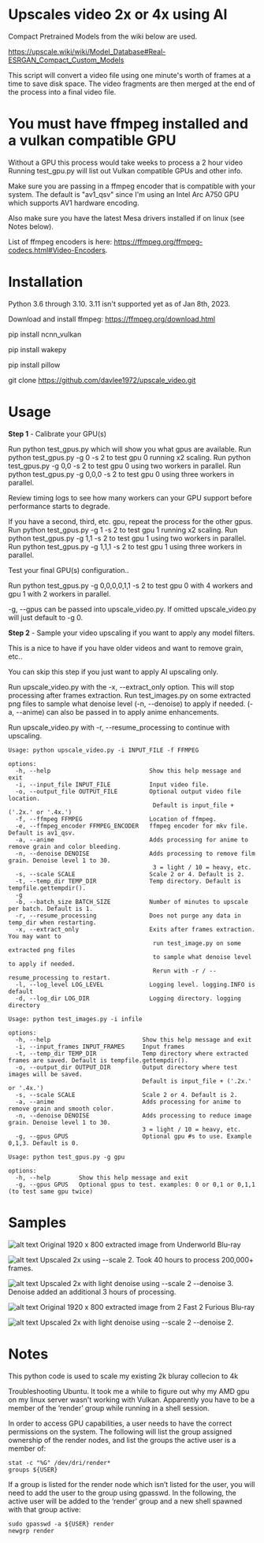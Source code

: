 # Upscales video 2x or 4x using AI

Compact Pretrained Models from the wiki below are used.

https://upscale.wiki/wiki/Model_Database#Real-ESRGAN_Compact_Custom_Models

This script will convert a video file using one minute's worth of frames at a time to save disk space. The video fragments are then merged at the end of the process into a final video file.

# You must have ffmpeg installed and a vulkan compatible GPU

Without a GPU this process would take weeks to process a 2 hour video
Running test_gpu.py will list out Vulkan compatible GPUs and other info.

Make sure you are passing in a ffmpeg encoder that is compatible with your system.
The default is "av1_qsv" since I'm using an Intel Arc A750 GPU which supports AV1 hardware encoding.

Also make sure you have the latest Mesa drivers installed if on linux (see Notes below).

List of ffmpeg encoders is here: https://ffmpeg.org/ffmpeg-codecs.html#Video-Encoders.

# Installation

Python 3.6 through 3.10. 3.11 isn't supported yet as of Jan 8th, 2023.

Download and install ffmpeg: https://ffmpeg.org/download.html

pip install ncnn_vulkan

pip install wakepy

pip install pillow

git clone https://github.com/davlee1972/upscale_video.git

# Usage

**Step 1** - Calibrate your GPU(s)

Run python test_gpus.py which will show you what gpus are available.
Run python test_gpus.py -g 0 -s 2 to test gpu 0 running x2 scaling.
Run python test_gpus.py -g 0,0 -s 2 to test gpu 0 using two workers in parallel.
Run python test_gpus.py -g 0,0,0 -s 2 to test gpu 0 using three workers in parallel.

Review timing logs to see how many workers can your GPU support before
performance starts to degrade.

If you have a second, third, etc. gpu, repeat the process for the other gpus.
Run python test_gpus.py -g 1 -s 2 to test gpu 1 running x2 scaling.
Run python test_gpus.py -g 1,1 -s 2 to test gpu 1 using two workers in parallel.
Run python test_gpus.py -g 1,1,1 -s 2 to test gpu 1 using three workers in parallel.

Test your final GPU(s) configuration..

Run python test_gpus.py -g 0,0,0,0,1,1 -s 2 to test gpu 0 with 4 workers
and gpu 1 with 2 workers in parallel.

-g, --gpus can be passed into upscale_video.py. If omitted upscale_video.py
will just default to -g 0.

**Step 2** - Sample your video upscaling if you want to apply any model filters.

This is a nice to have if you have older videos and want to remove grain, etc..

You can skip this step if you just want to apply AI upscaling only.

Run upscale_video.py with the -x, --extract_only option.
This will stop processing after frames extraction. 
Run test_images.py on some extracted png files to sample what denoise level (-n, --denoise) to apply
if needed. (-a, --anime) can also be passed in to apply anime enhancements.

Run upscale_video.py with -r, --resume_processing to continue with upscaling.

```console
Usage: python upscale_video.py -i INPUT_FILE -f FFMPEG

options:
  -h, --help                            Show this help message and exit
  -i, --input_file INPUT_FILE           Input video file.
  -o, --output_file OUTPUT_FILE         Optional output video file location.
                                         Default is input_file + ('.2x.' or '.4x.')
  -f, --ffmpeg FFMPEG                   Location of ffmpeg.
  -e, --ffmpeg_encoder FFMPEG_ENCODER   ffmpeg encoder for mkv file. Default is av1_qsv.
  -a, --anime                           Adds processing for anime to remove grain and color bleeding.
  -n, --denoise DENOISE                 Adds processing to remove film grain. Denoise level 1 to 30.
                                         3 = light / 10 = heavy, etc.
  -s, --scale SCALE                     Scale 2 or 4. Default is 2.
  -t, --temp_dir TEMP_DIR               Temp directory. Default is tempfile.gettempdir().
  -g
  -b, --batch_size BATCH_SIZE           Number of minutes to upscale per batch. Default is 1.
  -r, --resume_processing               Does not purge any data in temp_dir when restarting.
  -x, --extract_only                    Exits after frames extraction. You may want to
                                         run test_image.py on some extracted png files
                                         to sample what denoise level to apply if needed.
                                         Rerun with -r / --resume_processing to restart.
  -l, --log_level LOG_LEVEL             Logging level. logging.INFO is default
  -d, --log_dir LOG_DIR                 Logging directory. logging directory

```

```console
Usage: python test_images.py -i infile

options:
  -h, --help                          Show this help message and exit
  -i, --input_frames INPUT_FRAMES     Input frames
  -t, --temp_dir TEMP_DIR             Temp directory where extracted frames are saved. Default is tempfile.gettempdir().
  -o, --output_dir OUTPUT_DIR         Output directory where test images will be saved.
                                      Default is input_file + ('.2x.' or '.4x.')
  -s, --scale SCALE                   Scale 2 or 4. Default is 2.
  -a, --anime                         Adds processing for anime to remove grain and smooth color.
  -n, --denoise DENOISE               Adds processing to reduce image grain. Denoise level 1 to 30.
                                      3 = light / 10 = heavy, etc.
  -g, --gpus GPUS                     Optional gpu #s to use. Example 0,1,3. Default is 0.

```

```console
Usage: python test_gpus.py -g gpu

options:
  -h, --help        Show this help message and exit
  -g, --gpus GPUS   Optional gpus to test. examples: 0 or 0,1 or 0,1,1 (to test same gpu twice)

```


# Samples

![alt text](https://i.imgur.com/nkbA0Ft.png)
Original 1920 x 800 extracted image from Underworld Blu-ray

![alt text](https://i.imgur.com/Z2djqQN.png)
Upscaled 2x using --scale 2. Took 40 hours to process 200,000+ frames.

![alt text](https://i.imgur.com/GOFMK47.png)
Upscaled 2x with light denoise using --scale 2 --denoise 3. Denoise added an additional 3 hours of processing.

![alt text](https://i.imgur.com/xG9kwMJ.png)
Original 1920 x 800 extracted image from 2 Fast 2 Furious Blu-ray

![alt text](https://i.imgur.com/dIWhovG.png)
Upscaled 2x with light denoise using --scale 2 --denoise 2.

# Notes

This python code is used to scale my existing 2k bluray collecion to 4k

Troubleshooting Ubuntu. It took me a while to figure out why my AMD gpu on my linux server wasn't working
with Vulkan. Apparently you have to be a member of the ‘render’ group while running in a shell session.

In order to access GPU capabilities, a user needs to have the correct permissions on the system. The following
will list the group assigned ownership of the render nodes, and list the groups the active user is a member of:

```console
stat -c "%G" /dev/dri/render*
groups ${USER}
```

If a group is listed for the render node which isn’t listed for the user, you will need to add
the user to the group using gpasswd. In the following, the active user will be added to the
‘render’ group and a new shell spawned with that group active:

```console
sudo gpasswd -a ${USER} render
newgrp render
```
